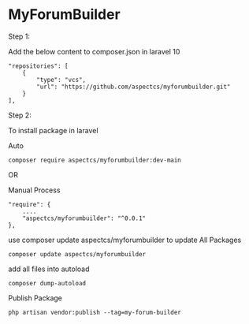 # MyForumBuilder 
Step 1:

Add the below content to composer.json in laravel 10

    "repositories": [
        {
            "type": "vcs",
            "url": "https://github.com/aspectcs/myforumbuilder.git"
        }
    ],

Step 2:

To install package in laravel

Auto

    composer require aspectcs/myforumbuilder:dev-main
OR

Manual Process

    "require": {
        ....
        "aspectcs/myforumbuilder": "^0.0.1"
    },

use composer update aspectcs/myforumbuilder to update All Packages

    composer update aspectcs/myforumbuilder

add all files into autoload

    composer dump-autoload

Publish Package

    php artisan vendor:publish --tag=my-forum-builder   
